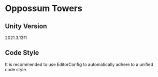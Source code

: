 # Oppossum Towers

## Unity Version

2021.3.13f1

## Code Style

It is recommended to use EditorConfig to automatically adhere to a unified code style.